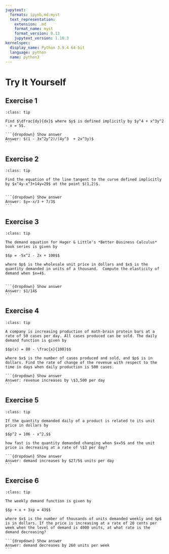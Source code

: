 ```yaml
---
jupytext:
  formats: ipynb,md:myst
  text_representation:
    extension: .md
    format_name: myst
    format_version: 0.13
    jupytext_version: 1.10.3
kernelspec:
  display_name: Python 3.9.4 64-bit
  language: python
  name: python3
---
```

# Try It Yourself

## Exercise 1
````{admonition} Implicit differentiation
:class: tip

Find $\dfrac{dy}{dx}$ where $y$ is defined implicitly by $y^4 + x^3y^2 - x = 5$.

```{dropdown} Show answer
Answer: $(1 - 3x^2y^2)/(4y^3  + 2x^3y)$
```
````

## Exercise 2
````{admonition} Equation of tangent line via implicit differentiation
:class: tip

Find the equation of the line tangent to the curve defined implicitly by $x^4y-x^3+14y=29$ at the point $(1,2)$.


```{dropdown} Show answer
Answer: $y=-x/3 + 7/3$
```
````

## Exercise 3
````{admonition} Elasticity of demand using implicit differentiation
:class: tip

The demand equation for Hager & Little's *Better Business Calculus* book series is given by

$$p = -5x^2 - 2x + 100$$

where $p$ is the wholesale unit price in dollars and $x$ is the quantity demanded in units of a thousand.  Compute the elasticity of demand when $x=4$.


```{dropdown} Show answer
Answer: $1/14$
```
````


## Exercise 4
````{admonition} Related rates problem: demand vs. revenue
:class: tip

A company is increasing production of math-brain protein bars at a rate of 50 cases per day. All cases produced can be sold. The daily demand function is given by 

$$p(x) = 80 - \frac{x}{100}$$

where $x$ is the number of cases produced and sold, and $p$ is in dollars. Find the rate of change of the revenue with respect to the time in days when daily production is 500 cases.

```{dropdown} Show answer
Answer: revenue increases by \$3,500 per day
```
````


## Exercise 5
````{admonition} Related rates problem: price vs. demand
:class: tip

If the quantity demanded daily of a product is related to its unit price in dollars by 

$$p^2 = 106 - x^2,$$

how fast is the quantity demanded changing when $x=5$ and the unit price is decreasing at a rate of \$3 per day?

```{dropdown} Show answer
Answer: demand increases by $27/5$ units per day
```
````


## Exercise 6
````{admonition} Related rates problem: price vs. demand
:class: tip

The weekly demand function is given by 

$$p + x + 3xp = 43$$

where $x$ is the number of thousands of units demanded weekly and $p$ is in dollars. If the price is increasing at a rate of 20 cents per week when the level of demand is 4000 units, at what rate is the demand decreasing?

```{dropdown} Show answer
Answer: demand decreases by 260 units per week
```
````
